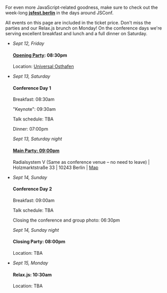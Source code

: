 
<p>
  For even more JavaScript-related goodness, make sure to check out the week-long <b><a href="http://jsfest.berlin/">jsfest.berlin</a></b> in the days around JSConf.
</p>

<p>
  All events on this page are included in the ticket price. Don't miss the parties and our Relax.js brunch on Monday! On the conference days we're serving excellent breakfast and lunch and a full dinner on Saturday.
</p>

<ul class="schedule_list">
  <li>
    <i>Sept 12, Friday</i>
    <h4><a href="/news/2014/09/09/friday-night-party.html">Opening Party</a>: 08:30pm</h4>
    <p>Location: <a href="https://www.google.com/maps/dir/Radialsystem+V,+Holzmarktstra%C3%9Fe+33,+10243+Berlin,+Germany/Stralauer+Allee+1,+10245+Berlin,+Germany/@52.5058187,13.4308888,15z/data=!3m1!4b1!4m14!4m13!1m5!1m1!1s0x47a84e3900263f87:0xf3893f5141a5c0fc!2m2!1d13.428635!2d52.510387!1m5!1m1!1s0x416523a2b6eb3025:0x1d1d6f66f67791ca!2m2!1d13.447214!2d52.502298!3e2">Universal Osthafen</a></p>
  </li>
  <li>
    <i>Sept 13, Saturday</i>
    <h4>Conference Day 1</h4>
    <p>Breakfast: 08:30am</p>
    <p>"Keynote": 09:30am</p>
    <p>Talk schedule: TBA</p>
    <p>Dinner: 07:00pm</p>
    <i>Sept 13, Saturday night</i>
    <h4><a href="/news/2014/09/01/saturday-night-party.html">Main Party: 09:00pm</a></h4>
    <p>Radialsystem V (Same as conference venue – no need to leave) | Holzmarktstraße 33 | 10243 Berlin | <a href='https://www.google.com/maps/preview#!q=radialsystem&amp;data=!4m10!1m9!4m8!1m3!1d4136!2d13.457964!3d52.50936!3m2!1i1278!2i1308!4f13.1'>Map</a></p>
  </li>
  <li>
    <i>Sept 14, Sunday</i>
    <h4>Conference Day 2</h4>
    <p>Breakfast: 09:00am</p>
    <p>Talk schedule: TBA</p>
    <p>Closing the conference and group photo: 06:30pm</p>
    <i>Sept 14, Sunday night</i>
    <h4>Closing Party: 08:00pm</h4>
    <p>Location: TBA</p>
  </li>
  <li>
    <i>Sept 15, Monday</i>
    <h4>Relax.js: 10:30am</h4>
    <p>Location: TBA</p>
  </li>
</ul>
